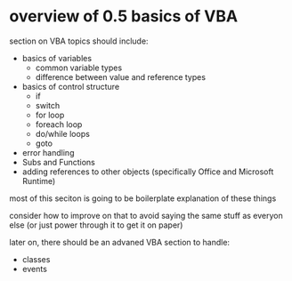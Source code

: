 # overview of 0.5 basics of VBA

section on VBA topics should include:

* basics of variables
  * common variable types
  * difference between value and reference types
* basics of control structure
  * if
  * switch
  * for loop
  * foreach loop
  * do/while loops
  * goto
* error handling
* Subs and Functions
* adding references to other objects (specifically Office and Microsoft Runtime)

most of this seciton is going to be boilerplate explanation of these things

consider how to improve on that to avoid saying the same stuff as everyon else (or just power through it to get it on paper)

later on, there should be an advaned VBA section to handle:

* classes
* events
